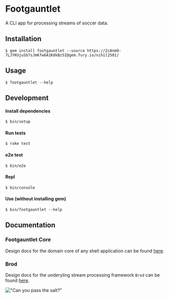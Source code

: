 # Footgauntlet
A CLI app for processing streams of soccer data. 

## Installation
    $ gem install footgauntlet --source https://2cAnm0-7LJYKUjuSb7sJmKfw6A1KdkBz5I@gem.fury.io/nihil2501/

## Usage
    $ footgauntlet --help

## Development
#### Install dependencies
    $ bin/setup

#### Run tests
    $ rake test

#### e2e test
    $ bin/e2e

#### Repl
    $ bin/console

#### Use (without installing gem)
    $ bin/footgauntlet --help

## Documentation
### Footgauntlet Core
Design docs for the domain core of any shell application can be found
[here](/lib/footgauntlet/core/DESIGN.md).

### Brod
Design docs for the underyling stream processing framework `Brod` can be found 
[here](/lib/footgauntlet/utils/brod/DESIGN.md).

!["Can you pass the salt?"](https://imgs.xkcd.com/comics/the_general_problem.png)

